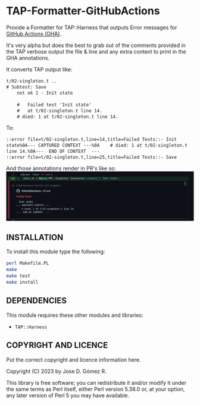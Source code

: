 TAP-Formatter-GitHubActions
===========================

Provide a Formatter for TAP::Harness that outputs Error messages for
[GitHub Actions (GHA)][0].

It's very alpha but does the best to grab out of the comments provided in the
TAP verbose output the file & line and any extra context to print in the
GHA annotations.

It converts TAP output like:
```
t/02-singleton.t .. 
# Subtest: Save
    not ok 1 - Init state

    #   Failed test 'Init state'
    #   at t/02-singleton.t line 14.
    # died: 1 at t/02-singleton.t line 14.
```

To:

```
::error file=t/02-singleton.t,line=14,title=Failed Tests::- Init state%0A--- CAPTURED CONTEXT ---%0A    # died: 1 at t/02-singleton.t line 14.%0A---  END OF CONTEXT  ---
::error file=t/02-singleton.t,line=25,title=Failed Tests::- Save
```

And those annotations render in PR's like so:
![github error annotation](./images/github-error-annotation.png)

INSTALLATION
------------
To install this module type the following:

```bash
perl Makefile.PL
make
make test
make install
```

DEPENDENCIES
------------
This module requires these other modules and libraries:

  - `TAP::Harness`

COPYRIGHT AND LICENCE
---------------------
Put the correct copyright and licence information here.

Copyright (C) 2023 by Jose D. Gómez R.

This library is free software; you can redistribute it and/or modify
it under the same terms as Perl itself, either Perl version 5.38.0 or,
at your option, any later version of Perl 5 you may have available.


[0]: https://docs.github.com/en/actions/using-workflows/workflow-commands-for-github-actions#setting-an-error-message
